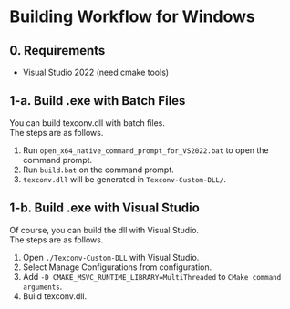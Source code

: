 # Building Workflow for Windows

## 0. Requirements
- Visual Studio 2022 (need cmake tools)

## 1-a. Build .exe with Batch Files
You can build texconv.dll with batch files.<br>
The steps are as follows.

1. Run `open_x64_native_command_prompt_for_VS2022.bat` to open the command prompt.
2. Run `build.bat` on the command prompt.
3. `texconv.dll` will be generated in `Texconv-Custom-DLL/`.

## 1-b. Build .exe with Visual Studio
Of course, you can build the dll with Visual Studio.<br>
The steps are as follows.

1. Open `./Texconv-Custom-DLL` with Visual Studio.
2. Select Manage Configurations from configuration.
3. Add `-D CMAKE_MSVC_RUNTIME_LIBRARY=MultiThreaded` to `CMake command arguments`.
4. Build texconv.dll.
